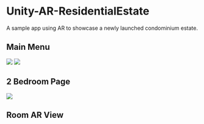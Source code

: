 # Unity-AR-ResidentialEstate
A sample app using AR to showcase a newly launched condominium estate.


## Main Menu

![](https://https://github.com/klazapp/Unity-AR-ResidentialEstate/blob/main/Images/MainMenu.gif)
![](https://https://github.com/klazapp/Unity-AR-ResidentialEstate/blob/main/Images/MainView.png)

## 2 Bedroom Page
![](https://https://github.com/klazapp/Unity-AR-ResidentialEstate/blob/main/Images/BedroomView.png)

## Room AR View
